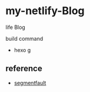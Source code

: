 # my-netlify-Blog

life Blog

build command

- hexo g

## reference

- [segmentfault](https://segmentfault.com/a/1190000014012115)